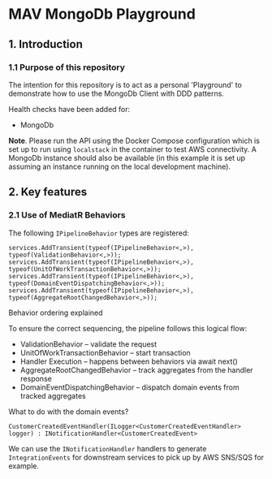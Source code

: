 # MAV MongoDb Playground

## 1. Introduction

### 1.1 Purpose of this repository

The intention for this repository is to act as a personal 'Playground' to demonstrate how to use the MongoDb Client with DDD patterns.

Health checks have been added for:
 - MongoDb

**Note**. Please run the API using the Docker Compose configuration which is set up to run using `localstack` in the container to test AWS connectivity. A MongoDb instance should also be available (in this example it is set up assuming an instance running on the local development machine).

## 2. Key features

### 2.1 Use of MediatR Behaviors

The following `IPipelineBehavior` types are registered:

```
services.AddTransient(typeof(IPipelineBehavior<,>), typeof(ValidationBehavior<,>));
services.AddTransient(typeof(IPipelineBehavior<,>), typeof(UnitOfWorkTransactionBehavior<,>));
services.AddTransient(typeof(IPipelineBehavior<,>), typeof(DomainEventDispatchingBehavior<,>));
services.AddTransient(typeof(IPipelineBehavior<,>), typeof(AggregateRootChangedBehavior<,>));
```

Behavior ordering explained

To ensure the correct sequencing, the pipeline follows this logical flow:
- ValidationBehavior – validate the request
- UnitOfWorkTransactionBehavior – start transaction
- Handler Execution – happens between behaviors via await next()
- AggregateRootChangedBehavior – track aggregates from the handler response
- DomainEventDispatchingBehavior – dispatch domain events from tracked aggregates

What to do with the domain events?

```
CustomerCreatedEventHandler(ILogger<CustomerCreatedEventHandler> logger) : INotificationHandler<CustomerCreatedEvent>
```

We can use the `INotificationHandler` handlers to generate `IntegrationEvents` for downstream services to pick up by AWS SNS/SQS for example.
